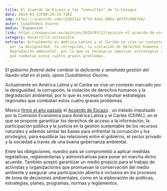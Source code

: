 ```yaml
---
title: El acuerdo de Escazú y las “consultas” de la Conagua
date: 2019-03-23T00:29:19.738Z
img: https://ucarecdn.com/c2db21a2-871d-4d1e-88ba-a879fc0987eb/
autor: Cuauhtémoc Osorno
medio: "Expansion "
link: https://expansion.mx/opinion/2019/03/22/opinion-el-acuerdo-de-escazu-y-las-consultas-de-la-conagua
category: desarrollo-sostenible
extracto: Actualmente en América Latina y el Caribe se vive un contexto marcado
  por la desigualdad, la corrupción, la violación de derechos humanos y la
  degradación ambiental, por lo que es necesario impulsar estrategias regionales
  que combatan estos cuatro graves problemas.
---
```

*El gobierno federal debe cambiar la deficiente y amañada gestión del líquido vital en el país, opina Cuauhtémoc Osorno.*

Actualmente en América Latina y el Caribe se vive un contexto marcado por la desigualdad, la corrupción, la violación de derechos humanos y la degradación ambiental, por lo que es necesario impulsar estrategias regionales que combatan estos cuatro graves problemas.

México [firmó el año pasado](https://www.gob.mx/sre/articulos/mexico-firma-acuerdo-de-escazu-176534?idiom=es) el [Acuerdo de Escazú](https://repositorio.cepal.org/bitstream/handle/11362/43595/1/S1800429_es.pdf) , un tratado impulsado por la Comisión Económica para América Latina y el Caribe (CEPAL), en el que se propone garantizar los derechos de acceso a la información, la participación pública y la justicia en la gestión sustentable de los recursos naturales y además sentar las bases para enfrentar la corrupción y los privilegios, para equilibrar las relaciones entre el gobierno, el sector privado y la sociedad a través de una buena gobernanza ambiental.

Entre las obligaciones, nuestro país se comprometió a aplicar medidas legislativas, reglamentarias y administrativas para poner en marcha dicho acuerdo. También aceptó garantizar un medio propicio para el trabajo de activistas y organizaciones que promuevan la conservación del medio ambiente y asegurar una participación abierta e inclusiva en los procesos de toma de decisiones ambientales, como en la elaboración de políticas, estrategias, planes, programas, normas y reglamentos.